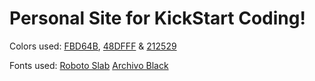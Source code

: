# Personal Site for KickStart Coding!

Colors used:  [FBD64B](https://convertingcolors.com/rgb-color-251_214_75.html), [48DFFF](https://convertingcolors.com/rgb-color-72_223_255.html) & [212529](http://www.color-hex.com/color/212529)

Fonts used: [Roboto Slab](https://fonts.google.com/specimen/Roboto+Slab?selection.family=Roboto+Slab)
[Archivo Black](https://fonts.google.com/specimen/Archivo+Black?selection.family=Archivo+Black)

